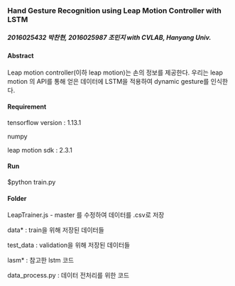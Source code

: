 ### Hand Gesture Recognition using Leap Motion Controller with LSTM

##### 2016025432 박찬현, 2016025987 조민지 with CVLAB, Hanyang Univ.

#### Abstract

Leap motion controller(이하 leap motion)는 손의 정보를 제공한다. 우리는 leap motion 의 API를 통해 얻은 데이터에 LSTM을 적용하여  dynamic gesture를 인식한다.



#### Requirement

tensorflow version : 1.13.1

numpy

leap motion sdk : 2.3.1



#### Run

$python train.py



#### Folder

LeapTrainer.js - master 를 수정하여 데이터를 .csv로 저장

data* : train을 위해 저장된 데이터들

test_data : validation을 위해 저장된 데이터들

lasm* : 참고한 lstm 코드

data_process.py : 데이터 전처리를 위한 코드



